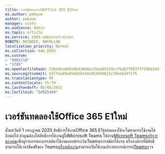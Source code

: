 ```yaml
---
title: เวอร์ชันทดลองใช้Office 365 E1ใหม่
ms.author: pebaum
author: pebaum
manager: scotv
ms.audience: Admin
ms.topic: article
ms.service: o365-administration
ROBOTS: NOINDEX, NOFOLLOW
localization_priority: Normal
ms.collection: Adm_O365
ms.custom:
- "9001710"
- "3789"
ms.openlocfilehash: 53be3bad8018b434bdac15ea953d3ccf5a83f59377f19bb2441247ee4892e26c
ms.sourcegitcommit: b5f7da89a650d2915dc652449623c78be6247175
ms.translationtype: MT
ms.contentlocale: th-TH
ms.lasthandoff: 08/05/2021
ms.locfileid: "54025449"
---
```

# <a name="new-office-365-e1-trial"></a>เวอร์ชันทดลองใช้Office 365 E1ใหม่

ตั้งแต่วันที่ 1 กรกฎาคม 2020 สิทธิ์การใช้งานOffice 365 E1รุ่นทดลองใช้จะไม่สามารถใช้งานได้อีกต่อไป ถ้าคุณต้องให้สิทธิ์การใช้งานผู้ใช้Microsoft Teams ให้อ่าน[Microsoft Teamsบริการของคุณ](https://docs.microsoft.com/office365/servicedescriptions/teams-service-description)เพื่อดูรายการของการสมัครใช้งานแบบชําระเงินTeamsการสมัครใช้งาน หรือองค์กรที่มีสิทธิ์สามารถใช้เวอร์ชันฟรีของ Teams[หรือพนักงาน](https://support.office.com/article/Welcome-to-Microsoft-Teams-free-6d79a648-6913-4696-9237-ed13de64ae3c)สามารถเปิดใช้งานประสบการณ์การส[Teamsร](https://docs.microsoft.com/MicrosoftTeams/teams-exploratory)วจ
